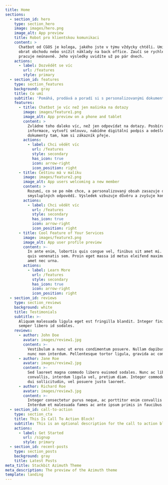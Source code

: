 ```yaml
---
title: Home
sections:
  - section_id: hero
    type: section_hero
    image: images/hero.png
    image_alt: App preview
    title: Robot pro klientskou komunikaci
    content: >
      Chatbot od CGOS je kolega, jakého jste v týmu vždycky chtěli. Umí zvýšit
      obrat obchodu nebo snížit náklady na back office. Zaučí se rychle a
      pracuje neúnavně. Jeho výsledky uvidíte už po pár dnech.
    actions:
      - label: Dozvědět se víc
        url: /features
        style: primary
  - section_id: features
    type: section_features
    background: gray
    title: Co umí
    subtitle: 'Pomáhá, prodává a poradí si s personalizovanými dokumenty'
    features:
      - title: Chatbot je víc než jen mašinka na dotazy
        image: images/feature1.png
        image_alt: App preview on a phone and tablet
        content: >
          Zvládne toho daleko víc, než jen odpovídat na dotazy. Posbírá
          informace, vytvoří smlouvu, nabídne digitální podpis a odešle
          dokumenty tam, kam si zákazník přeje.
        actions:
          - label: Chci vědět víc
            url: /features
            style: secondary
            has_icon: true
            icon: arrow-right
            icon_position: right
      - title: Češtinu má v malíku
        image: images/feature2.png
        image_alt: App users welcoming a new member
        content: >
          Rozumí, co se po něm chce, a personalizovaný obsah zasazuje do
          smysluplných odpovědí. Výsledek vzbuzuje důvěru a zvyšuje konverze.
        actions:
          - label: Chci vědět víc
            url: /features
            style: secondary
            has_icon: true
            icon: arrow-right
            icon_position: right
      - title: Cool Feature of Your Services
        image: images/feature3.png
        image_alt: App user profile preview
        content: >-
          In ante enim, lobortis quis congue vel, finibus sit amet mi. Aenean
          quis venenatis sem. Proin eget massa id metus eleifend maximus sit
          amet nec urna.
        actions:
          - label: Learn More
            url: /features
            style: secondary
            has_icon: true
            icon: arrow-right
            icon_position: right
  - section_id: reviews
    type: section_reviews
    background: white
    title: Testimonials
    subtitle: >-
      Aliquam malesuada ligula eget est fringilla blandit. Integer finibus
      semper libero id sodales. 
    reviews:
      - author: John Doe
        avatar: images/review1.jpg
        content: >-
          Vestibulum a nunc ut eros condimentum posuere. Nullam dapibus quis
          nunc non interdum. Pellentesque tortor ligula, gravida ac commodo eu.
      - author: Jane Roe
        avatar: images/review2.jpg
        content: >-
          Sed laoreet magna commodo libero euismod sodales. Nunc ac libero
          convallis, interdum ligula vel, pretium diam. Integer commodo sem at
          dui sollicitudin, vel posuere justo laoreet.
      - author: Richard Roe
        avatar: images/review3.jpg
        content: >-
          Integer consectetur purus neque, ac porttitor enim convallis vitae.
          Interdum et malesuada fames ac ante ipsum primis in faucibus.
  - section_id: call-to-action
    type: section_cta
    title: This Is Call To Action Block!
    subtitle: This is an optional description for the call to action block.
    actions:
      - label: Get Started
        url: /signup
        style: primary
  - section_id: recent-posts
    type: section_posts
    background: gray
    title: Latest Posts
meta_title: Stackbit Azimuth Theme
meta_description: The preview of the Azimuth theme
template: landing
---
```

